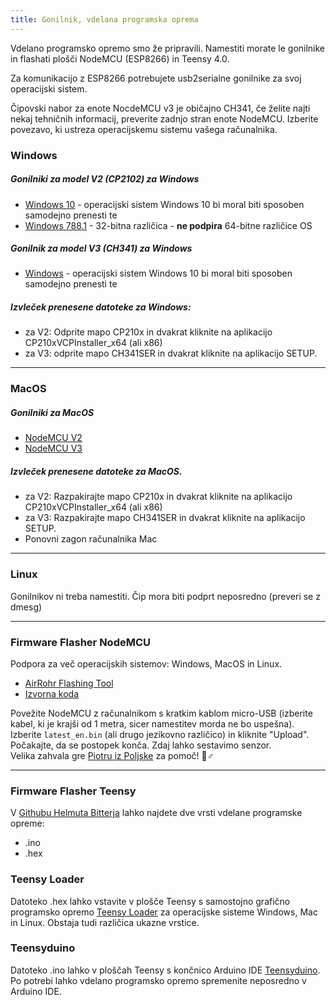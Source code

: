 ```yaml
---
title: Gonilnik, vdelana programska oprema
---
```


Vdelano programsko opremo smo že pripravili. Namestiti morate le gonilnike in flashati plošči NodeMCU (ESP8266) in Teensy 4.0.

Za komunikacijo z ESP8266 potrebujete usb2serialne gonilnike za svoj operacijski sistem.

Čipovski nabor za enote NocdeMCU v3 je običajno CH341, če želite najti nekaj tehničnih informacij, preverite zadnjo stran enote NodeMCU. Izberite povezavo, ki ustreza operacijskemu sistemu vašega računalnika.

### Windows

##### Gonilniki za model V2 (CP2102) za Windows
* [Windows 10](https://www.silabs.com/documents/public/software/CP210x_Universal_Windows_Driver.zip) - operacijski sistem Windows 10 bi moral biti sposoben samodejno prenesti te
* [Windows 788.1](https://www.silabs.com/documents/public/software/CP210x_Windows_Drivers.zip) - 32-bitna različica - **ne podpira** 64-bitne različice OS

##### Gonilnik za model V3 (CH341) za Windows
* [Windows](http://www.wch.cn/downloads/file/5.html) - operacijski sistem Windows 10 bi moral biti sposoben samodejno prenesti te

##### Izvleček prenesene datoteke za Windows:
* za V2: Odprite mapo CP210x in dvakrat kliknite na aplikacijo CP210xVCPInstaller_x64 (ali x86)
* za V3: odprite mapo CH341SER in dvakrat kliknite na aplikacijo SETUP.

---

### MacOS

##### Gonilniki za MacOS
* [NodeMCU V2](https://www.silabs.com/documents/public/software/Mac_OSX_VCP_Driver.zip)
* [NodeMCU V3](http://www.wch.cn/downloads/file/178.html)

##### Izvleček prenesene datoteke za MacOS.
* za V2: Razpakirajte mapo CP210x in dvakrat kliknite na aplikacijo CP210xVCPInstaller_x64 (ali x86)
* za V3: Razpakirajte mapo CH341SER in dvakrat kliknite na aplikacijo SETUP.
* Ponovni zagon računalnika Mac

---

### Linux
Gonilnikov ni treba namestiti. Čip mora biti podprt neposredno (preveri se z dmesg)

---
### Firmware Flasher NodeMCU
Podpora za več operacijskih sistemov: Windows, MacOS in Linux.

* [AirRohr Flashing Tool](http://firmware.sensor.community/airrohr/flashing-tool/)
* [Izvorna koda](https://github.com/opendata-stuttgart/airrohr-firmware-flasher/)

Povežite NodeMCU z računalnikom s kratkim kablom micro-USB (izberite kabel, ki je krajši od 1 metra, sicer namestitev morda ne bo uspešna). Izberite `latest_en.bin` (ali drugo jezikovno različico) in kliknite "Upload".
Počakajte, da se postopek konča. Zdaj lahko sestavimo senzor.
<br>
Velika zahvala gre [Piotru iz Poljske](https://dropbox.inf.re) za pomoč! 🙋♂️

---
### Firmware Flasher Teensy
V [Githubu Helmuta Bitterja](https://github.com/hbitter/DNMS/tree/master/Firmware) lahko najdete dve vrsti vdelane programske opreme:
* .ino
* .hex

### Teensy Loader
Datoteko .hex lahko vstavite v plošče Teensy s samostojno grafično programsko opremo [Teensy Loader](https://www.pjrc.com/teensy/loader.html) za operacijske sisteme Windows, Mac in Linux.
Obstaja tudi različica ukazne vrstice.

### Teensyduino
Datoteko .ino lahko v ploščah Teensy s končnico Arduino IDE [Teensyduino](https://www.pjrc.com/teensy/teensyduino.html).
Po potrebi lahko vdelano programsko opremo spremenite neposredno v Arduino IDE.
